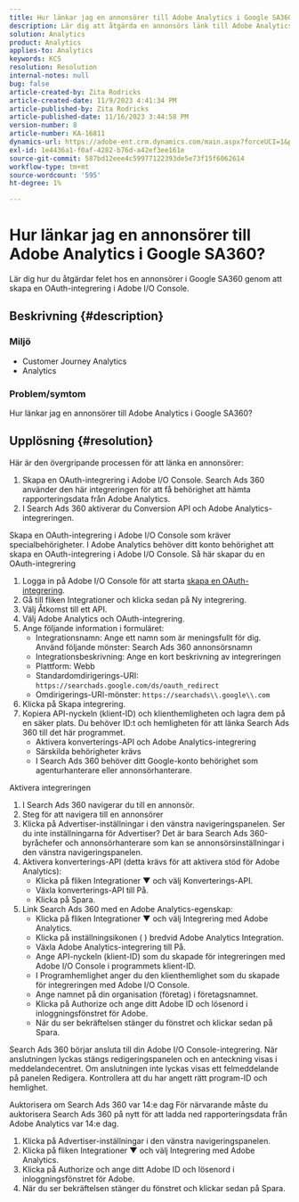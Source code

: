 ```yaml
---
title: Hur länkar jag en annonsörer till Adobe Analytics i Google SA360?
description: Lär dig att åtgärda en annonsörs länk till Adobe Analytics.
solution: Analytics
product: Analytics
applies-to: Analytics
keywords: KCS
resolution: Resolution
internal-notes: null
bug: false
article-created-by: Zita Rodricks
article-created-date: 11/9/2023 4:41:34 PM
article-published-by: Zita Rodricks
article-published-date: 11/16/2023 3:44:58 PM
version-number: 8
article-number: KA-16811
dynamics-url: https://adobe-ent.crm.dynamics.com/main.aspx?forceUCI=1&pagetype=entityrecord&etn=knowledgearticle&id=4b21d7d5-1e7f-ee11-8179-6045bd006b3d
exl-id: 1e4436a1-f0af-4282-b76d-a42ef3ee161e
source-git-commit: 587bd12eee4c59977122393de5e73f15f6062614
workflow-type: tm+mt
source-wordcount: '595'
ht-degree: 1%

---
```


# Hur länkar jag en annonsörer till Adobe Analytics i Google SA360?


Lär dig hur du åtgärdar felet hos en annonsörer i Google SA360 genom att skapa en OAuth-integrering i Adobe I/O Console.

## Beskrivning {#description}


### <b>Miljö</b>

- Customer Journey Analytics
- Analytics 




### <b>Problem/symtom</b>

Hur länkar jag en annonsörer till Adobe Analytics i Google SA360?


## Upplösning {#resolution}


Här är den övergripande processen för att länka en annonsörer:

1. Skapa en OAuth-integrering i Adobe I/O Console. Search Ads 360 använder den här integreringen för att få behörighet att hämta rapporteringsdata från Adobe Analytics.
2. I Search Ads 360 aktiverar du Conversion API och Adobe Analytics-integreringen.


Skapa en OAuth-integrering i Adobe I/O Console som kräver specialbehörigheter. I Adobe Analytics behöver ditt konto behörighet att skapa en OAuth-integrering i Adobe I/O Console. Så här skapar du en OAuth-integrering

1. Logga in på Adobe I/O Console för att starta [skapa en OAuth-integrering](https://developer.adobe.com/developer-console/docs/guides/#!AdobeDocs/adobeio-auth/master/AuthenticationOverview/OAuthIntegration.md).
2. Gå till fliken Integrationer och klicka sedan på Ny integrering.
3. Välj Åtkomst till ett API.
4. Välj Adobe Analytics och OAuth-integrering.
5. Ange följande information i formuläret:
   - Integrationsnamn: Ange ett namn som är meningsfullt för dig. Använd följande mönster: Search Ads 360 annonsörsnamn
   - Integrationsbeskrivning: Ange en kort beskrivning av integreringen
   - Plattform: Webb
   - Standardomdirigerings-URI: `https://searchads.google.com/ds/oauth_redirect`
   - Omdirigerings-URI-mönster: `https://searchads\\.google\\.com`
6. Klicka på Skapa integrering.
7. Kopiera API-nyckeln (klient-ID) och klienthemligheten och lagra dem på en säker plats. Du behöver ID:t och hemligheten för att länka Search Ads 360 till det här programmet.
   - Aktivera konverterings-API och Adobe Analytics-integrering
   - Särskilda behörigheter krävs
   - I Search Ads 360 behöver ditt Google-konto behörighet som agenturhanterare eller annonsörhanterare.


Aktivera integreringen

1. I Search Ads 360 navigerar du till en annonsör.
2. Steg för att navigera till en annonsörer
3. Klicka på Advertiser-inställningar i den vänstra navigeringspanelen.    Ser du inte inställningarna för Advertiser? Det är bara Search Ads 360-byråchefer och annonsörhanterare som kan se annonsörsinställningar i den vänstra navigeringspanelen.
4. Aktivera konverterings-API (detta krävs för att aktivera stöd för Adobe Analytics):
   - Klicka på fliken Integrationer ▼ och välj Konverterings-API.
   - Växla konverterings-API till På.
   - Klicka på Spara.
5. Link Search Ads 360 med en Adobe Analytics-egenskap:
   - Klicka på fliken Integrationer ▼ och välj Integrering med Adobe Analytics.
   - Klicka på inställningsikonen ( ) bredvid Adobe Analytics Integration.
   - Växla Adobe Analytics-integrering till På.
   - Ange API-nyckeln (klient-ID) som du skapade för integreringen med Adobe I/O Console i programmets klient-ID.
   - I Programhemlighet anger du den klienthemlighet som du skapade för integreringen med Adobe I/O Console.
   - Ange namnet på din organisation (företag) i företagsnamnet.
   - Klicka på Authorize och ange ditt Adobe ID och lösenord i inloggningsfönstret för Adobe.
   - När du ser bekräftelsen stänger du fönstret och klickar sedan på Spara.


Search Ads 360 börjar ansluta till din Adobe I/O Console-integrering. När anslutningen lyckas stängs redigeringspanelen och en anteckning visas i meddelandecentret. Om anslutningen inte lyckas visas ett felmeddelande på panelen Redigera. Kontrollera att du har angett rätt program-ID och hemlighet.

Auktorisera om Search Ads 360 var 14:e dag För närvarande måste du auktorisera Search Ads 360 på nytt för att ladda ned rapporteringsdata från Adobe Analytics var 14:e dag.

1. Klicka på Advertiser-inställningar i den vänstra navigeringspanelen.
2. Klicka på fliken Integrationer ▼ och välj Integrering med Adobe Analytics.
3. Klicka på Authorize och ange ditt Adobe ID och lösenord i inloggningsfönstret för Adobe.
4. När du ser bekräftelsen stänger du fönstret och klickar sedan på Spara.

